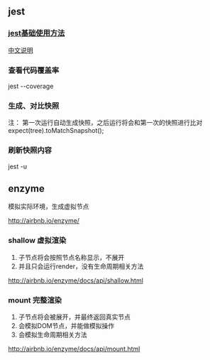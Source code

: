 ## jest

### [jest基础使用方法](http://facebook.github.io/jest/)

[中文说明](http://www.ruanyifeng.com/blog/2016/02/react-testing-tutorial.html)



### 查看代码覆盖率

jest --coverage



### 生成、对比快照

注： 第一次运行自动生成快照，之后运行将会和第一次的快照进行比对
expect(tree).toMatchSnapshot();



### 刷新快照内容

jest -u 



## enzyme

模拟实际环境，生成虚拟节点

http://airbnb.io/enzyme/



### shallow 虚拟渲染

1. 子节点将会按照节点名称显示，不展开
2. 并且只会运行render，没有生命周期相关方法

http://airbnb.io/enzyme/docs/api/shallow.html



### mount 完整渲染

1. 子节点将会被展开，并最终返回真实节点
2. 会模拟DOM节点，并能做模拟操作
3. 会模拟生命周期相关方法

http://airbnb.io/enzyme/docs/api/mount.html